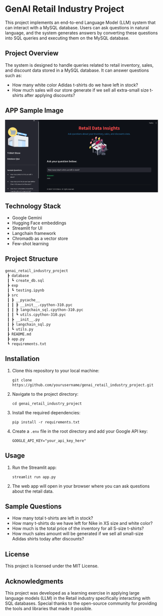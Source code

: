 # GenAI Retail Industry Project

This project implements an end-to-end Language Model (LLM) system that can interact with a MySQL database. Users can ask questions in natural language, and the system generates answers by converting these questions into SQL queries and executing them on the MySQL database.

## Project Overview

The system is designed to handle queries related to retail inventory, sales, and discount data stored in a MySQL database. It can answer questions such as:

- How many white color Adidas t-shirts do we have left in stock?
- How much sales will our store generate if we sell all extra-small size t-shirts after applying discounts?

## APP Sample Image
![](resources/app_sample.png)

## Technology Stack

- Google Gemini
- Hugging Face embeddings
- Streamlit for UI
- Langchain framework
- Chromadb as a vector store
- Few-shot learning

## Project Structure

```
genai_retail_industry_project
 ┣ database
 ┃ ┗ create_db.sql
 ┣ exp
 ┃ ┗ testing.ipynb
 ┣ src
 ┃ ┣ __pycache__
 ┃ ┃ ┣ __init__.cpython-310.pyc
 ┃ ┃ ┣ langchain_sql.cpython-310.pyc
 ┃ ┃ ┗ utils.cpython-310.pyc
 ┃ ┣ __init__.py
 ┃ ┣ langchain_sql.py
 ┃ ┗ utils.py
 ┣ README.md
 ┣ app.py
 ┗ requirements.txt
```

## Installation

1. Clone this repository to your local machine:  
   ```
   git clone https://github.com/yourusername/genai_retail_industry_project.git
   ```

2. Navigate to the project directory:
   ```
   cd genai_retail_industry_project
   ```

3. Install the required dependencies:
   ```
   pip install -r requirements.txt
   ```

4. Create a `.env` file in the root directory and add your Google API key:
   ```
   GOOGLE_API_KEY="your_api_key_here"
   ```

## Usage

1. Run the Streamlit app:
   ```
   streamlit run app.py
   ```

2. The web app will open in your browser where you can ask questions about the retail data.

## Sample Questions

- How many total t-shirts are left in stock?
- How many t-shirts do we have left for Nike in XS size and white color?
- How much is the total price of the inventory for all S-size t-shirts?
- How much sales amount will be generated if we sell all small-size Adidas shirts today after discounts?

## License

This project is licensed under the MIT License.

## Acknowledgments

This project was developed as a learning exercise in applying large language models (LLM) in the Retail industry specifically interacting with SQL databases. Special thanks to the open-source community for providing the tools and libraries that made it possible.
